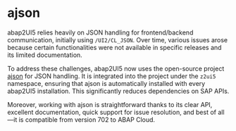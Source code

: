 # ajson

abap2UI5 relies heavily on JSON handling for frontend/backend communication, initially using `/UI2/CL_JSON`. Over time, various issues arose because certain functionalities were not available in specific releases and its limited documentation.

To address these challenges, abap2UI5 now uses the open-source project [ajson](https://github.com/sbcgua/ajson) for JSON handling. It is integrated into the project under the `z2ui5` namespace, ensuring that ajson is automatically installed with every abap2UI5 installation. This significantly reduces dependencies on SAP APIs.

Moreover, working with ajson is straightforward thanks to its clear API, excellent documentation, quick support for issue resolution, and best of all—it is compatible from version 702 to ABAP Cloud.
